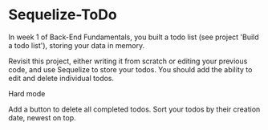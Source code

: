# Sequelize-ToDo

In week 1 of Back-End Fundamentals, you built a todo list (see project 'Build a todo list'), storing your data in memory.

Revisit this project, either writing it from scratch or editing your previous code, and use Sequelize to store your todos. You should add the ability to edit and delete individual todos.

Hard mode  

Add a button to delete all completed todos.
Sort your todos by their creation date, newest on top.
